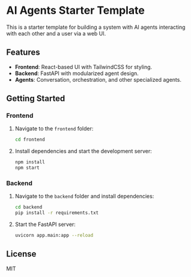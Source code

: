    # AI Agents Starter Template

This is a starter template for building a system with AI agents interacting with each other and a user via a web UI.

## Features
- **Frontend**: React-based UI with TailwindCSS for styling.
- **Backend**: FastAPI with modularized agent design.
- **Agents**: Conversation, orchestration, and other specialized agents.

## Getting Started

### Frontend
1. Navigate to the `frontend` folder:
   ```bash
   cd frontend
   ```
2. Install dependencies and start the development server:
   ```bash
   npm install
   npm start
   ```

### Backend
1. Navigate to the `backend` folder and install dependencies:
   ```bash
   cd backend
   pip install -r requirements.txt
   ```
2. Start the FastAPI server:
   ```bash
   uvicorn app.main:app --reload
   ```

## License
MIT
